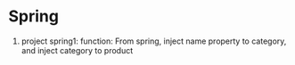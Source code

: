 # Spring

1. project spring1:
function: From spring, inject name property to category, and inject category to product